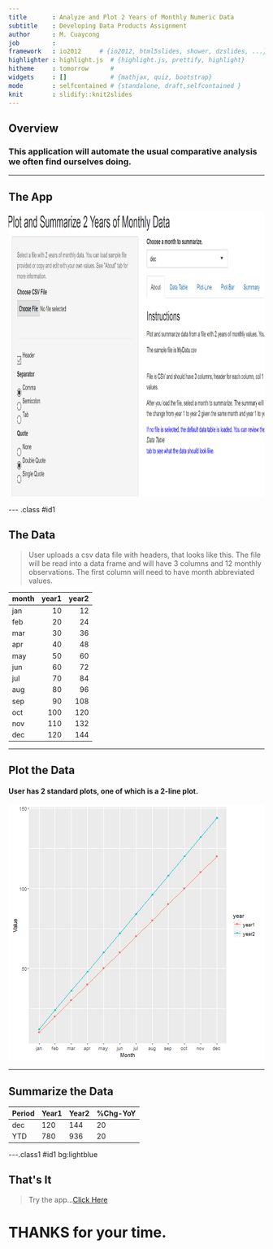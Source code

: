 ```yaml
---
title       : Analyze and Plot 2 Years of Monthly Numeric Data
subtitle    : Developing Data Products Assignment
author      : M. Cuaycong
job         : 
framework   : io2012     # {io2012, html5slides, shower, dzslides, ...}
highlighter : highlight.js  # {highlight.js, prettify, highlight}
hitheme     : tomorrow      # 
widgets     : []            # {mathjax, quiz, bootstrap}
mode        : selfcontained # {standalone, draft,selfcontained }
knit        : slidify::knit2slides
--- 
```


## Overview

### This application will automate the usual comparative analysis we often find ourselves doing.


---

##  The App

<div style='text-align: center;'>
    <img height='560' src='figure/App.png' />
</div>

--- .class #id1 

## The Data

> User uploads a csv data file with headers, that looks like this.  The file will be read into a data frame and will have 3 columns and 12 monthly observations.  The first column will need to have month abbreviated values.


|month | year1| year2|
|:-----|-----:|-----:|
|jan   |    10|    12|
|feb   |    20|    24|
|mar   |    30|    36|
|apr   |    40|    48|
|may   |    50|    60|
|jun   |    60|    72|
|jul   |    70|    84|
|aug   |    80|    96|
|sep   |    90|   108|
|oct   |   100|   120|
|nov   |   110|   132|
|dec   |   120|   144|

---

## Plot the Data
#### User has 2 standard plots, one of which is a 2-line plot.


![plot of chunk unnamed-chunk-2](assets/fig/unnamed-chunk-2-1.png)


---

## Summarize the Data


|Period |Year1 |Year2 |%Chg-YoY |
|:------|:-----|:-----|:--------|
|dec    |120   |144   |20       |
|YTD    |780   |936   |20       |


---.class1 #id1 bg:lightblue

## That's It

> Try the app...[Click Here](https://mscuaycong.shinyapps.io/DDPAssign/)



# **THANKS for your time.**

